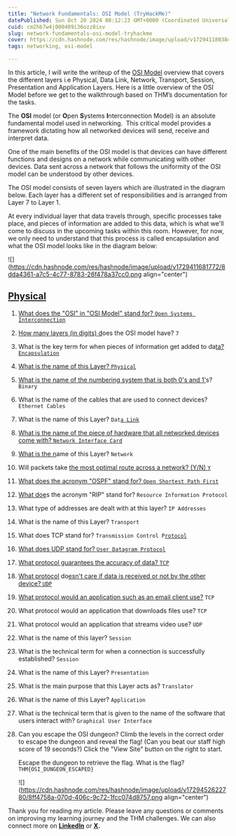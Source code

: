 ```yaml
---
title: "Network Fundamentals: OSI Model (TryHackMe)"
datePublished: Sun Oct 20 2024 08:12:23 GMT+0000 (Coordinated Universal Time)
cuid: cm2hb7w4j000409i36ozz8ixv
slug: network-fundamentals-osi-model-tryhackme
cover: https://cdn.hashnode.com/res/hashnode/image/upload/v1729411803848/4188e481-0f3e-4b57-97a2-5f8ba8a48e6e.png
tags: networking, osi-model

---
```


In this article, I will write the writeup of the [OSI Model](https://tryhackme.com/r/room/osimodelzi) overview that covers the different layers i.e Physical, Data Link, Network, Transport, Session, Presentation and Application Layers. Here is a little overview of the OSI Model before we get to the walkthrough based on THM’s documentation for the tasks.

The **OSI** model (or **O**pen **S**ystems **I**nterconnection Model) is an absolute fundamental model used in networking.  This critical model provides a framework dictating how all networked devices will send, receive and interpret data.

One of the main benefits of the OSI model is that devices can have different functions and designs on a network while communicating with other devices. Data sent across a network that follows the uniformity of the OSI model can be understood by other devices.

The OSI model consists of seven layers which are illustrated in the diagram below. Each layer has a different set of responsibilities and is arranged from Layer 7 to Layer 1.

At every individual layer that data travels through, specific processes take place, and pieces of information are added to this data, which is what we'll come to discuss in the upcoming tasks within this room. However, for now, we only need to understand that this process is called encapsulation and what the OSI model looks like in the diagram below:

![](https://cdn.hashnode.com/res/hashnode/image/upload/v1729411681772/8dda4361-a7c5-4c77-8783-26f478a37cc0.png align="center")

## [Physical](https://tryhackme-images.s3.amazonaws.com/user-uploads/5de96d9ca744773ea7ef8c00/room-content/6d17472b87f8792dadde3bb06aa1fdaa.svg)

1. [What does the "OSI" in "OSI Model" stand for? `Open Systems Interconnection`](https://tryhackme-images.s3.amazonaws.com/user-uploads/5de96d9ca744773ea7ef8c00/room-content/6d17472b87f8792dadde3bb06aa1fdaa.svg)
    
2. [How many layers (in digits) d](https://tryhackme-images.s3.amazonaws.com/user-uploads/5de96d9ca744773ea7ef8c00/room-content/6d17472b87f8792dadde3bb06aa1fdaa.svg)oes the OSI model have? `7`
    
3. What is the key term for when pieces of information get added to da[ta? `Encapsulation`](https://tryhackme-images.s3.amazonaws.com/user-uploads/5de96d9ca744773ea7ef8c00/room-content/6d17472b87f8792dadde3bb06aa1fdaa.svg)
    
4. [What is the name of this Layer? `Physical`](https://tryhackme-images.s3.amazonaws.com/user-uploads/5de96d9ca744773ea7ef8c00/room-content/6d17472b87f8792dadde3bb06aa1fdaa.svg)
    
5. [What is the name of the numbering system that is both 0's and 1'](https://tryhackme-images.s3.amazonaws.com/user-uploads/5de96d9ca744773ea7ef8c00/room-content/6d17472b87f8792dadde3bb06aa1fdaa.svg)s? `Binary`
    
6. What is the name of the cables that are used to connect devices? `Ethernet Cables`
    
7. What is the name of this Layer? `Dat`[`a Link`](https://tryhackme-images.s3.amazonaws.com/user-uploads/5de96d9ca744773ea7ef8c00/room-content/6d17472b87f8792dadde3bb06aa1fdaa.svg)
    
8. [What is the name of the piece of hardware that all networked devices come with? `Network Interface Card`](https://tryhackme-images.s3.amazonaws.com/user-uploads/5de96d9ca744773ea7ef8c00/room-content/6d17472b87f8792dadde3bb06aa1fdaa.svg)
    
9. [What is the n](https://tryhackme-images.s3.amazonaws.com/user-uploads/5de96d9ca744773ea7ef8c00/room-content/6d17472b87f8792dadde3bb06aa1fdaa.svg)ame of this Layer? `Network`
    
10. Will packets take [the most optimal route across a network? (Y/N) `Y`](https://tryhackme-images.s3.amazonaws.com/user-uploads/5de96d9ca744773ea7ef8c00/room-content/6d17472b87f8792dadde3bb06aa1fdaa.svg)
    
11. [What does the acronym "OSPF" stand for? `Open Shortest Path First`](https://tryhackme-images.s3.amazonaws.com/user-uploads/5de96d9ca744773ea7ef8c00/room-content/6d17472b87f8792dadde3bb06aa1fdaa.svg)
    
12. [What doe](https://tryhackme-images.s3.amazonaws.com/user-uploads/5de96d9ca744773ea7ef8c00/room-content/6d17472b87f8792dadde3bb06aa1fdaa.svg)s the acronym "RIP" stand for? `Resource Information Protocol`
    
13. What type of addresses are dealt with at this layer? `IP Addresses`
    
14. What is the name of this Layer? `Transport`
    
15. What does TCP stand for? `Transmission Control P`[`rotocol`](https://tryhackme-images.s3.amazonaws.com/user-uploads/5de96d9ca744773ea7ef8c00/room-content/6d17472b87f8792dadde3bb06aa1fdaa.svg)
    
16. [What does UDP stand for? `User Datagram Protocol`](https://tryhackme-images.s3.amazonaws.com/user-uploads/5de96d9ca744773ea7ef8c00/room-content/6d17472b87f8792dadde3bb06aa1fdaa.svg)
    
17. [What protocol guarantees the accuracy of data? `TCP`](https://tryhackme-images.s3.amazonaws.com/user-uploads/5de96d9ca744773ea7ef8c00/room-content/6d17472b87f8792dadde3bb06aa1fdaa.svg)
    
18. [What protocol](https://tryhackme-images.s3.amazonaws.com/user-uploads/5de96d9ca744773ea7ef8c00/room-content/6d17472b87f8792dadde3bb06aa1fdaa.svg) do[esn't care if data is received or not by the other device? `UDP`](https://tryhackme-images.s3.amazonaws.com/user-uploads/5de96d9ca744773ea7ef8c00/room-content/6d17472b87f8792dadde3bb06aa1fdaa.svg)
    
19. [What protocol would an application such as an email client use?](https://tryhackme-images.s3.amazonaws.com/user-uploads/5de96d9ca744773ea7ef8c00/room-content/6d17472b87f8792dadde3bb06aa1fdaa.svg) `TCP`
    
20. What protocol would an application that downloads files use? `TCP`
    
21. What protocol would an application that streams video use? `UDP`
    
22. What is the name of this layer? `Session`
    
23. What is the technical term for when a connection is successfully established? `Session`
    
24. What is the name of this Layer? `Presentation`
    
25. What is the main purpose that this Layer acts as? `Translator`
    
26. What is the name of this Layer? `Application`
    
27. What is the technical term that is given to the name of the software that users interact with? `Graphical User Interface`
    
28. Can you escape the OSI dungeon? Climb the levels in the correct order to escape the dungeon and reveal the flag! (Can you beat our staff high score of 19 seconds?) Click the "View Site" button on the right to start.
    
    Escape the dungeon to retrieve the flag. What is the flag? `THM{OSI_DUNGEON_ESCAPED}`
    
    ![](https://cdn.hashnode.com/res/hashnode/image/upload/v1729452622780/8ff4758a-070d-406c-9c72-1fcc074d8757.png align="center")
    

Thank you for reading my article. Please leave any questions or comments on improving my learning journey and the THM challenges. We can also connect more on [**LinkedIn**](https://www.linkedin.com/in/sharon-jebitok) or [**X**](https://x.com/SharonJebitok)**.**